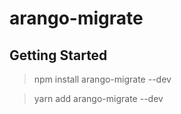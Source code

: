 # arango-migrate

## Getting Started

> npm install arango-migrate --dev

> yarn add arango-migrate --dev
